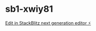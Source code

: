 # sb1-xwiy81

[Edit in StackBlitz next generation editor ⚡️](https://stackblitz.com/~/github.com/jion0124/sb1-xwiy81)